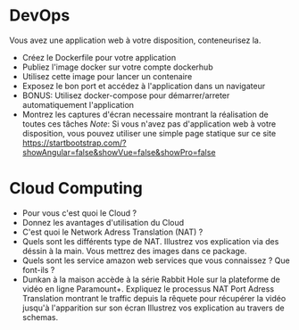 # DevOps
Vous avez une application web à votre disposition, conteneurisez la.
- Créez le Dockerfile pour votre application
- Publiez l'image docker sur votre compte dockerhub
- Utilisez cette image pour lancer un contenaire
- Exposez le bon port et accédez à l'application dans un navigateur
- BONUS: Utilisez docker-compose pour démarrer/arreter automatiquement l'application
- Montrez les captures d'écran necessaire montrant la réalisation de toutes ces tâches
*Note*: Si vous n'avez pas d'application web à votre disposition, vous pouvez utiliser une simple page statique sur ce site https://startbootstrap.com/?showAngular=false&showVue=false&showPro=false 

# Cloud Computing
- Pour vous c'est quoi le Cloud ?
- Donnez les avantages d'utilisation du Cloud
- C'est quoi le Network Adress Translation (NAT) ?
- Quels sont les différents type de NAT. Illustrez vos explication via des déssin à la main. Vous mettrez des images dans ce package.
- Quels sont les service amazon web services que vous connaissez ? Que font-ils ?
- Dunkan à la maison accède à la série Rabbit Hole sur la plateforme de vidéo en ligne Paramount+. 
Expliquez le processus NAT Port Adress Translation montrant le traffic depuis la rêquete pour récupérer la vidéo jusqu'à l'apparition sur son écran
Illustrez vos explication au travers de schemas.